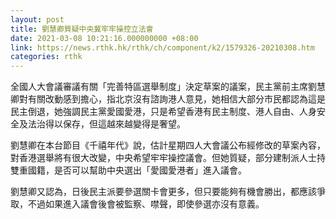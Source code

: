 ```yaml
---
layout: post
title: 劉慧卿質疑中央冀牢牢操控立法會
date: 2021-03-08 10:21:16.000000000 +08:00
link: https://news.rthk.hk/rthk/ch/component/k2/1579326-20210308.htm
categories: rthk
---
```


全國人大會議審議有關「完善特區選舉制度」決定草案的議案，民主黨前主席劉慧卿對有關改動感到擔心，指北京沒有諮詢港人意見，她相信大部分市民都認為這是民主倒退，她強調民主黨愛國愛港，只是希望香港有民主制度、港人自由、人身安全及法治得以保存，但這越來越變得是奢望。

劉慧卿在本台節目《千禧年代》說，估計星期四人大會議公布經修改的草案內容，對香港選舉將有很大改變，中央希望牢牢操控議會。但她質疑，部分建制派人士持雙重國籍，是否可以幫助中央選出「愛國愛港者」進入議會。

劉慧卿又認為，日後民主派要參選關卡會更多，但只要能夠有機會勝出，都應該爭取，不過如果進入議會後會被監察、噤聲，即使參選亦沒有意義。
